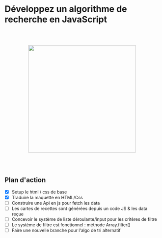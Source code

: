 # Développez un algorithme de recherche en JavaScript

<br /><br />

<p align="center">
  <img width="350" src="https://user.oc-static.com/upload/2020/08/14/15973932905401_logo%20%281%29.png">
</p>
<br /><br />

## Plan d'action

-   [x] Setup le html / css de base
-   [x] Traduire la maquette en HTML/Css
-   [ ] Construire une Api en js pour fetch les data
-   [ ] Les cartes de recettes sont générées depuis un code JS & les data reçue
-   [ ] Concevoir le système de liste déroulante/input pour les critères de filtre
-   [ ] Le système de filtre est fonctionnel : méthode Array.filter()
-   [ ] Faire une nouvelle branche pour l'algo de tri alternatif
